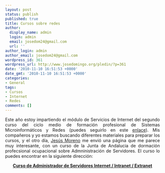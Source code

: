 ```yaml
---
layout: post
status: publish
published: true
title: Cursos sobre redes
author:
  display_name: admin
  login: admin
  email: josedom24@gmail.com
  url: ''
author_login: admin
author_email: josedom24@gmail.com
wordpress_id: 361
wordpress_url: http://www.josedomingo.org/pledin/?p=361
date: '2010-11-10 16:51:53 +0000'
date_gmt: '2010-11-10 16:51:53 +0000'
categories:
- General
tags:
- Cursos
- Internet
- Redes
comments: []
---
```

<p style="text-align: justify;">Este a&ntilde;o estoy impartiendo el m&oacute;dulo de Servicios de Internet del segundo curso del ciclo medio de formaci&oacute;n profesional de Sistemas Microinform&aacute;ticos y Redes (puedes seguirlo en este <a href="http://informatica.gonzalonazareno.org/plataforma/course/view.php?id=31">enlace</a>). Mis compa&ntilde;eros y yo estamos buscando diferentes materiales para preparar los cursos, y el otro d&iacute;a, <a href="http://sw-libre.blogspot.com/">Jes&uacute;s Moreno</a> me envi&oacute; una p&aacute;gina que me parece muy interesante, con un curso de la Junta de Andalucia de dormaci&oacute;n profecsional ocupacional sobre Admninistraci&oacute;n de Servidores. El curso lo puedes encontrar en la siguiente direcci&oacute;n:</p>
<p style="text-align: center;"><a href="http://www.juntadeandalucia.es/empleo/recursos/material_didactico/especialidades/materialdidactico_administrador_servidores/index.html"><strong>Curso de Administrador de Servidores Internet / Intranet / Extranet</strong></a></p>
